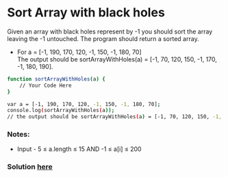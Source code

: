 # Sort Array with black holes
Given an array with black holes represent by -1 you should sort the array leaving the -1 untouched.
The program should return a sorted array. 
- For a = [-1, 190, 170, 120, -1, 150, -1, 180, 70]  
The output should be sortArrayWithHoles(a) = [-1, 70, 120, 150, -1, 170, -1, 180, 190].

```sh
function sortArrayWithHoles(a) {
    // Your Code Here
}

var a = [-1, 190, 170, 120, -1, 150, -1, 180, 70];
console.log(sortArrayWithHoles(a));
// the output should be sortArrayWithHoles(a) = [-1, 70, 120, 150, -1, 170, -1, 180, 190]
```
### Notes:
- Input - 5 ≤ a.length ≤ 15 AND  -1 ≤ a[i] ≤ 200
### Solution [here](./sortArrayWithHoles.js)
